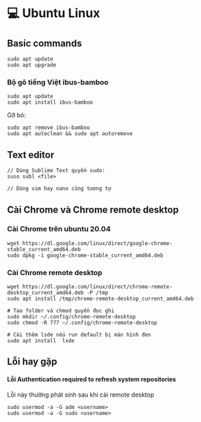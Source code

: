 # 💻 Ubuntu Linux

## Basic commands

```
sudo apt update 
sudo apt upgrade
```

### Bộ gõ tiếng Việt ibus-bamboo

```
sudo apt update
sudo apt install ibus-bamboo
```

Gỡ bỏ:

```
sudo apt remove ibus-bamboo
sudo apt autoclean && sudo apt autoremove
```

## Text editor

```
// Dùng Sublime Text quyền sudo: 
suso subl <file>

// Dùng vim hay nano cũng tương tự
```

## Cài Chrome và Chrome remote desktop

### Cài Chrome trên ubuntu 20.04

```
wget https://dl.google.com/linux/direct/google-chrome-stable_current_amd64.deb
sudo dpkg -i google-chrome-stable_current_amd64.deb
```

### Cài Chrome remote desktop

```
wget https://dl.google.com/linux/direct/chrome-remote-desktop_current_amd64.deb -P /tmp
sudo apt install /tmp/chrome-remote-desktop_current_amd64.deb

# Tạo folder và chmod quyền đọc ghi
sudo mkdir ~/.config/chrome-remote-desktop
sudo chmod -R 777 ~/.config/chrome-remote-desktop

# Cài thêm lsde nếu run default bị màn hình đen 
sudo apt install  lxde
```



## Lỗi hay gặp

#### Lỗi Authentication required to refresh system repositories

Lỗi này thường phát sinh sau khi cài remote desktop

```
sudo usermod -a -G adm <username>
sudo usermod -a -G sudo <username>
```

